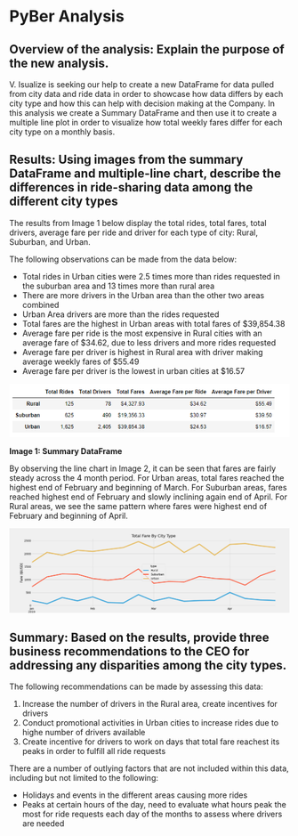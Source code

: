 # PyBer Analysis

## Overview of the analysis: Explain the purpose of the new analysis.

V. Isualize is seeking our help to create a new DataFrame for data pulled from city data and ride data in order to showcase how data differs by each city type and how this can help with decision making at the Company. In this analysis we create a Summary DataFrame and then use it to create a multiple line plot in order to visualize how total weekly fares differ for each city type on a monthly basis.

## Results: Using images from the summary DataFrame and multiple-line chart, describe the differences in ride-sharing data among the different city types

The results from Image 1 below display the total rides, total fares, total drivers, average fare per ride and driver for each type of city: Rural, Suburban, and Urban.

The following observations can be made from the data below:

- Total rides in Urban cities were 2.5 times more than rides requested in the suburban area and 13 times more than rural area
- There are more drivers in the Urban area than the other two areas combined
- Urban Area drivers are more than the rides requested
- Total fares are the highest in Urban areas with total fares of $39,854.38
- Average fare per ride is the most expensive in Rural cities with an average fare of $34.62, due to less drivers and more rides requested
- Average fare per driver is highest in Rural area with driver making average weekly fares of $55.49
- Average fare per driver is the lowest in urban cities at $16.57

![summary_df](https://github.com/kareng013/PyBer_Analysis/blob/main/analysis/Summary%20Data%20Frame.png)

**Image 1: Summary DataFrame**

By observing the line chart in Image 2, it can be seen that fares are fairly steady across the 4 month period. For Urban areas, total fares reached the highest end of February and beginning of March. For Suburban areas, fares reached highest end of February and slowly inclining again end of April. For Rural areas, we see the same pattern where fares were highest end of February and beginning of April. 

![PyBer_Summary](https://github.com/kareng013/PyBer_Analysis/blob/main/analysis/PyBer_fare_summary.png)


## Summary: Based on the results, provide three business recommendations to the CEO for addressing any disparities among the city types.

The following recommendations can be made by assessing this data:

1. Increase the number of drivers in the Rural area, create incentives for drivers
2. Conduct promotional activities in Urban cities to increase rides due to highe number of drivers available
3. Create incentive for drivers to work on days that total fare reachest its peaks in order to fulfill all ride requests

There are a number of outlying factors that are not included within this data, including but not limited to the following:
- Holidays and events in the different areas causing more rides
- Peaks at certain hours of the day, need to evaluate what hours peak the most for ride requests each day of the months to assess where drivers are needed
